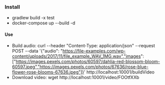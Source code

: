 ### Install
- gradlew build -x test
- docker-compose up --build -d

#### Use
- Build audio: 
curl --header "Content-Type: application/json" --request POST --data '{"audio": "https://file-examples.com/wp-content/uploads/2017/11/file_example_WAV_1MG.wav","images": ["https://images.pexels.com/photos/60597/dahlia-red-blossom-bloom-60597.jpeg","https://images.pexels.com/photos/67636/rose-blue-flower-rose-blooms-67636.jpeg"]}' http://localhost:10001/buildVideo
- Download video: 
wget http://localhost:10001/video/FOOtfXXb
